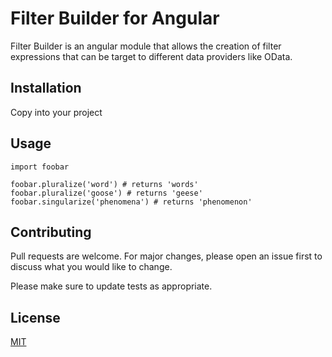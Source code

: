 # Filter Builder for Angular

Filter Builder is an angular module that allows the creation of filter expressions that can be target to different data providers like OData.

## Installation

Copy into your project

## Usage

```angular
import foobar

foobar.pluralize('word') # returns 'words'
foobar.pluralize('goose') # returns 'geese'
foobar.singularize('phenomena') # returns 'phenomenon'
```

## Contributing
Pull requests are welcome. For major changes, please open an issue first to discuss what you would like to change.

Please make sure to update tests as appropriate.

## License
[MIT](https://choosealicense.com/licenses/mit/)
<!--stackedit_data:
eyJoaXN0b3J5IjpbMTk1NTEwODc2NV19
-->